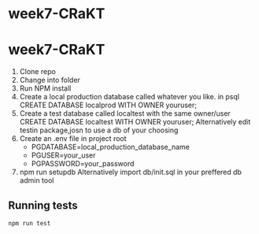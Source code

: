 # week7-CRaKT

# week7-CRaKT

1. Clone repo
2. Change into folder
3. Run NPM install
4. Create a local production database called whatever you like.
   in psql
   CREATE DATABASE localprod WITH OWNER youruser;
5. Create a test database called localtest with the same owner/user
   CREATE DATABASE localtest WITH OWNER youruser;
   Alternatively edit testin package,josn to use a db of your choosing
6. Create an .env file in project root
   - PGDATABASE=local_production_database_name
   - PGUSER=your_user
   - PGPASSWORD=your_password
7. npm run setupdb
   Alternatively import db/init.sql in your preffered db admin tool

## Running tests

`npm run test`
